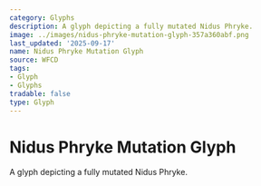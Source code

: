 ```yaml
---
category: Glyphs
description: A glyph depicting a fully mutated Nidus Phryke.
image: ../images/nidus-phryke-mutation-glyph-357a360abf.png
last_updated: '2025-09-17'
name: Nidus Phryke Mutation Glyph
source: WFCD
tags:
- Glyph
- Glyphs
tradable: false
type: Glyph
---
```


# Nidus Phryke Mutation Glyph

A glyph depicting a fully mutated Nidus Phryke.

